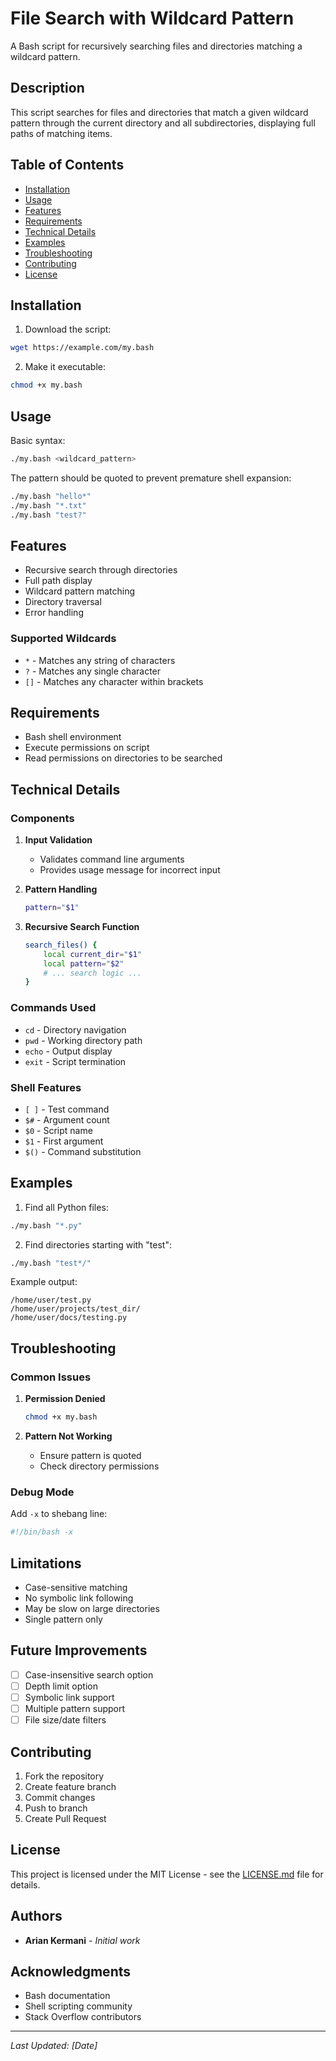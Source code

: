 # File Search with Wildcard Pattern

A Bash script for recursively searching files and directories matching a wildcard pattern.

## Description

This script searches for files and directories that match a given wildcard pattern through the current directory and all subdirectories, displaying full paths of matching items.

## Table of Contents
- [Installation](#installation)
- [Usage](#usage)
- [Features](#features)
- [Requirements](#requirements)
- [Technical Details](#technical-details)
- [Examples](#examples)
- [Troubleshooting](#troubleshooting)
- [Contributing](#contributing)
- [License](#license)

## Installation

1. Download the script:
```bash
wget https://example.com/my.bash
```

2. Make it executable:
```bash
chmod +x my.bash
```

## Usage

Basic syntax:
```bash
./my.bash <wildcard_pattern>
```

The pattern should be quoted to prevent premature shell expansion:
```bash
./my.bash "hello*"
./my.bash "*.txt"
./my.bash "test?"
```

## Features

- Recursive search through directories
- Full path display
- Wildcard pattern matching
- Directory traversal
- Error handling

### Supported Wildcards
- `*` - Matches any string of characters
- `?` - Matches any single character
- `[]` - Matches any character within brackets

## Requirements

- Bash shell environment
- Execute permissions on script
- Read permissions on directories to be searched

## Technical Details

### Components

1. **Input Validation**
   - Validates command line arguments
   - Provides usage message for incorrect input

2. **Pattern Handling**
   ```bash
   pattern="$1"
   ```

3. **Recursive Search Function**
   ```bash
   search_files() {
       local current_dir="$1"
       local pattern="$2"
       # ... search logic ...
   }
   ```

### Commands Used
- `cd` - Directory navigation
- `pwd` - Working directory path
- `echo` - Output display
- `exit` - Script termination

### Shell Features
- `[ ]` - Test command
- `$#` - Argument count
- `$0` - Script name
- `$1` - First argument
- `$()` - Command substitution

## Examples

1. Find all Python files:
```bash
./my.bash "*.py"
```

2. Find directories starting with "test":
```bash
./my.bash "test*/"
```

Example output:
```
/home/user/test.py
/home/user/projects/test_dir/
/home/user/docs/testing.py
```

## Troubleshooting

### Common Issues

1. **Permission Denied**
   ```bash
   chmod +x my.bash
   ```

2. **Pattern Not Working**
   - Ensure pattern is quoted
   - Check directory permissions

### Debug Mode
Add `-x` to shebang line:
```bash
#!/bin/bash -x
```

## Limitations

- Case-sensitive matching
- No symbolic link following
- May be slow on large directories
- Single pattern only

## Future Improvements

- [ ] Case-insensitive search option
- [ ] Depth limit option
- [ ] Symbolic link support
- [ ] Multiple pattern support
- [ ] File size/date filters

## Contributing

1. Fork the repository
2. Create feature branch
3. Commit changes
4. Push to branch
5. Create Pull Request

## License

This project is licensed under the MIT License - see the [LICENSE.md](LICENSE.md) file for details.

## Authors

- **Arian Kermani** - *Initial work*

## Acknowledgments

- Bash documentation
- Shell scripting community
- Stack Overflow contributors

---
*Last Updated: [Date]*
